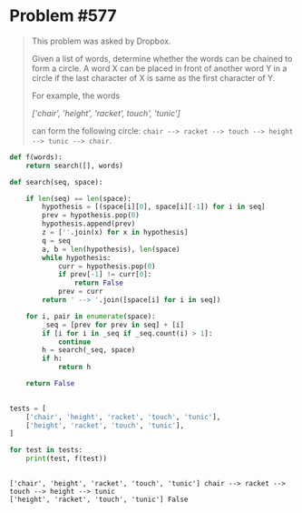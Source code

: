 # Problem #577

> This problem was asked by Dropbox.
>
> Given a list of words, determine whether the words can be chained to form a circle. A word X can be placed in front of another word Y in a circle if the last character of X is same as the first character of Y.
> 
> For example, the words 
> 
> _['chair', 'height', 'racket', touch', 'tunic']_
>
> can form the following circle: `chair --> racket --> touch --> height --> tunic --> chair`.


```python
def f(words):
    return search([], words)

def search(seq, space):

    if len(seq) == len(space):
        hypothesis = [(space[i][0], space[i][-1]) for i in seq]
        prev = hypothesis.pop(0)
        hypothesis.append(prev)
        z = [''.join(x) for x in hypothesis]
        q = seq
        a, b = len(hypothesis), len(space)
        while hypothesis:
            curr = hypothesis.pop(0)
            if prev[-1] != curr[0]:
                return False
            prev = curr
        return ' --> '.join([space[i] for i in seq])

    for i, pair in enumerate(space):
        _seq = [prev for prev in seq] + [i]
        if [i for i in _seq if _seq.count(i) > 1]:
            continue
        h = search(_seq, space)
        if h:
            return h

    return False
    
```


```python
tests = [
    ['chair', 'height', 'racket', 'touch', 'tunic'],
    ['height', 'racket', 'touch', 'tunic'],
]

for test in tests:
    print(test, f(test))
    
```

    ['chair', 'height', 'racket', 'touch', 'tunic'] chair --> racket --> touch --> height --> tunic
    ['height', 'racket', 'touch', 'tunic'] False



```python

```
